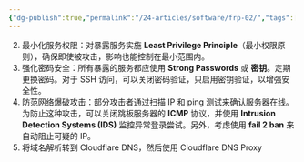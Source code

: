 ```yaml
---
{"dg-publish":true,"permalink":"/24-articles/software/frp-02/","tags":["network"],"created":"2024-08-31T11:12:58.119+08:00"}
---
```



2. 最小化服务权限：对暴露服务实施 **Least Privilege Principle**（最小权限原则），确保即使被攻击，影响也能控制在最小范围内。
3. 强化密码安全：所有暴露的服务都应使用 **Strong Passwords** 或 **密钥**。定期更换密码。对于 SSH 访问，可以关闭密码验证，只启用密钥验证，以增强安全性。
4. 防范网络爆破攻击：部分攻击者通过扫描 IP 和 ping 测试来确认服务器在线。为防止这种攻击，可以关闭跳板服务器的 **ICMP** 协议，并使用 **Intrusion Detection Systems (IDS)** 监控异常登录尝试。另外，考虑使用 **fail 2 ban** 来自动阻止可疑的 IP。
5. 将域名解析转到 Cloudflare DNS，然后使用 Cloudflare DNS Proxy
